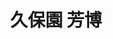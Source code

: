 ---
title: "久保園 芳博"
draft: false

# Job rank 職階
rank: "教授" # 教授 | 准教授 | 助教 | ...

# Laboratory group
la_group: "界面化学" # 分子化学 | 物質化学 | 反応化学 | 界面化学

# Laboratory
laboratory:
  id: fine
  name: 粉体化学研究室


# ページ上部の背景画像。
# 独自で設定する場合は、exampleSite/images/faculty フォルダーに写真ファイルを入れ、
# 以下にそのパスを指定して下さい。横1000ピクセル程度の解像度を推奨。
# 例: bg_image: "images/faculty/koga_banner.jpg"
bg_image: "images/banner/bg1.jpg"

# 100文字程度の説明文。ページ上部に表示されます。
description : "None"

# portrait写真。横400ピクセル程度の解像度を推奨。
image: "images/faculty/kubozono.jpg"

# 研究分野。3つ以上増やしても構いません。
interest: ["None", "None", "None"]

# 業績。Reserchmapや科研費情報なども適宜追加して下さい。
# 業績が[]となっている人は、他の方のachievements欄を参考に記入して下さい。
achievements: []


# 連絡先。SNSも追加できます。
contact:
- icon: ti-email
  link: mailto:kubozono@okayama-u.ac.jp
  name: kubozono@okayama-u.ac.jp


- name : "粉体化学研究室"
  icon : "ti-world" # icon pack : https://themify.me/themify-icons
  link : "http://interfa.rlss.okayama-u.ac.jp/"

- name : "700-8530 岡山県岡山市津島中3－1－1 None"
  icon : "ti-location-pin" # icon pack : https://themify.me/themify-icons
  link : "#"

# type
type: "faculty"

# 下の"---"以下に、個人の紹介文をMarkdown書式で書きこんで下さい。
---